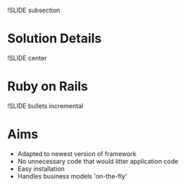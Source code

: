 !SLIDE subsection
# Solution Details #

!SLIDE center
# Ruby on Rails #

!SLIDE bullets incremental
# Aims #
* Adapted to newest version of framework
* No unnecessary code that would litter application code
* Easy installation
* Handles business models 'on-the-fly'


